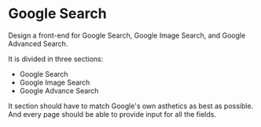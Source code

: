 # Google Search
Design a front-end for Google Search, Google Image Search, and Google Advanced Search.

It is divided in three sections:
- Google Search
- Google Image Search
- Google Advance Search 

It section should have to match Google's own asthetics as best as possible. 
And every page should be able to provide input for all the fields. 

